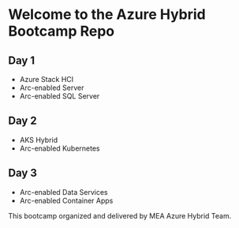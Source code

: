 # Welcome to the Azure Hybrid Bootcamp Repo

## Day 1

 - Azure Stack HCI
 - Arc-enabled Server
 - Arc-enabled SQL Server

## Day 2

 - AKS Hybrid
 - Arc-enabled Kubernetes

## Day 3

 - Arc-enabled Data Services
 - Arc-enabled Container Apps

This bootcamp organized and delivered by MEA Azure Hybrid Team. 

